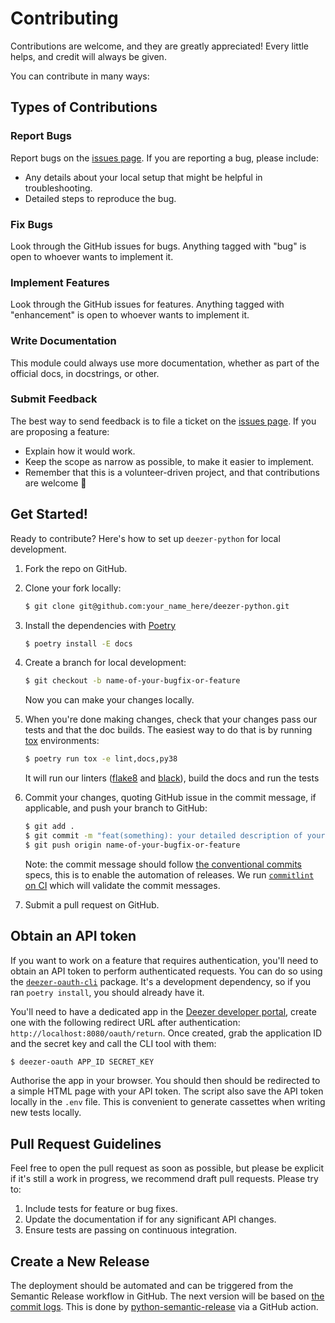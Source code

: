 # Contributing

Contributions are welcome, and they are greatly appreciated! Every little helps, and credit will always be given.

You can contribute in many ways:

## Types of Contributions

### Report Bugs

Report bugs on the [issues page]. If you are reporting a bug, please include:

- Any details about your local setup that might be helpful in troubleshooting.
- Detailed steps to reproduce the bug.

### Fix Bugs

Look through the GitHub issues for bugs. Anything tagged with "bug" is open to whoever wants to implement it.

### Implement Features

Look through the GitHub issues for features. Anything tagged with "enhancement" is open to whoever wants to implement it.

### Write Documentation

This module could always use more documentation, whether as part of the official docs, in docstrings, or other.

### Submit Feedback

The best way to send feedback is to file a ticket on the [issues page]. If you are proposing a feature:

- Explain how it would work.
- Keep the scope as narrow as possible, to make it easier to implement.
- Remember that this is a volunteer-driven project, and that contributions are welcome 🙂

## Get Started!

Ready to contribute? Here's how to set up `deezer-python` for local development.

1. Fork the repo on GitHub.

2. Clone your fork locally:

   ```bash
   $ git clone git@github.com:your_name_here/deezer-python.git
   ```

3. Install the dependencies with [Poetry]

   ```bash
   $ poetry install -E docs
   ```

4. Create a branch for local development:

   ```bash
   $ git checkout -b name-of-your-bugfix-or-feature
   ```

   Now you can make your changes locally.

5. When you're done making changes, check that your changes pass our tests and that the doc builds. The easiest way to do that is by running [tox] environments:

   ```bash
   $ poetry run tox -e lint,docs,py38
   ```

   It will run our linters ([flake8] and [black]), build the docs and run the tests

6. Commit your changes, quoting GitHub issue in the commit message, if applicable, and push your branch to GitHub:

   ```bash
   $ git add .
   $ git commit -m "feat(something): your detailed description of your changes"
   $ git push origin name-of-your-bugfix-or-feature
   ```

   Note: the commit message should follow [the conventional commits][conventional-commits] specs, this is to enable the automation of releases. We run [`commitlint` on CI][commitlint] which will validate the commit messages.

7. Submit a pull request on GitHub.

## Obtain an API token

If you want to work on a feature that requires authentication, you'll need to obtain an API token to perform authenticated requests. You can do so using the [`deezer-oauth-cli`](https://pypi.org/project/deezer-oauth-cli/) package. It's a development dependency, so if you ran `poetry install`, you should already have it.

You'll need to have a dedicated app in the [Deezer developer portal][deezer-developers-myapps], create one with the following redirect URL after authentication: `http://localhost:8080/oauth/return`. Once created, grab the application ID and the secret key and call the CLI tool with them:

```bash
$ deezer-oauth APP_ID SECRET_KEY
```

Authorise the app in your browser. You should then should be redirected to a simple HTML page with your API token. The script also save the API token locally in the `.env` file. This is convenient to generate cassettes when writing new tests locally.

## Pull Request Guidelines

Feel free to open the pull request as soon as possible, but please be explicit if it's still a work in progress, we recommend draft pull requests. Please try to:

1. Include tests for feature or bug fixes.
2. Update the documentation if for any significant API changes.
3. Ensure tests are passing on continuous integration.

## Create a New Release

The deployment should be automated and can be triggered from the Semantic Release workflow in GitHub. The next version will be based on [the commit logs][commit-log]. This is done by [python-semantic-release] via a GitHub action.

[issues page]: https://github.com/browniebroke/deezer-python/issues
[poetry]: https://python-poetry.org/
[tox]: http://tox.readthedocs.io/en/stable/index.html
[flake8]: http://flake8.pycqa.org/en/latest/
[black]: https://github.com/ambv/black
[conventional-commits]: https://www.conventionalcommits.org
[commitlint]: https://github.com/marketplace/actions/commit-linter
[deezer-developers-myapps]: https://developers.deezer.com/myapps
[commit-log]: https://python-semantic-release.readthedocs.io/en/latest/commit-log-parsing.html#commit-log-parsing
[python-semantic-release]: https://python-semantic-release.readthedocs.io/en/latest/index.html
